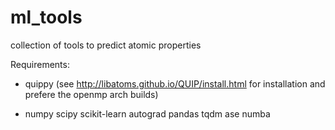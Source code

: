 # ml_tools
collection of tools to predict atomic properties

Requirements:

+ quippy (see http://libatoms.github.io/QUIP/install.html for installation and prefere the openmp arch builds)

+ numpy scipy scikit-learn autograd pandas tqdm ase numba
